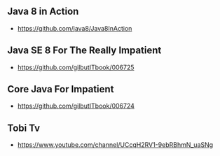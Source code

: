 ## Java 8 in Action
* https://github.com/java8/Java8InAction
## Java SE 8 For The Really Impatient
* https://github.com/gilbutITbook/006725
## Core Java For Impatient
* https://github.com/gilbutITbook/006724
## Tobi Tv
* https://www.youtube.com/channel/UCcqH2RV1-9ebRBhmN_uaSNg
